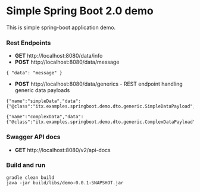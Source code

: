 # Simple Spring Boot 2.0 demo
This is simple spring-boot application demo. 

### Rest Endpoints
* __GET__ http://localhost:8080/data/info
* __POST__ http://localhost:8080/data/message 
```
{ "data": "message" }
```

* __POST__ http://localhost:8080/data/generics - REST endpoint handling generic data payloads
```
{"name":"simpleData","data":{"@class":"itx.examples.springboot.demo.dto.generic.SimpleDataPayload","simpleData":"simple"}}
```
```
{"name":"complexData","data":{"@class":"itx.examples.springboot.demo.dto.generic.ComplexDataPayload","complexData":"complex"}}
```
### Swagger API docs
* __GET__ http://localhost:8080/v2/api-docs

### Build and run
```
gradle clean build
java -jar build/libs/demo-0.0.1-SNAPSHOT.jar
```
